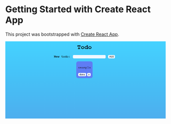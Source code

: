 # Getting Started with Create React App

This project was bootstrapped with [Create React App](https://github.com/facebook/create-react-app).

![](demo.PNG)
